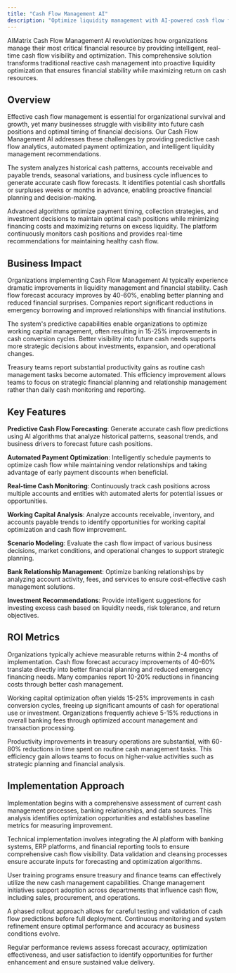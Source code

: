 ```yaml
---
title: "Cash Flow Management AI"
description: "Optimize liquidity management with AI-powered cash flow forecasting, automated payment scheduling, and intelligent working capital optimization."
---
```


AIMatrix Cash Flow Management AI revolutionizes how organizations manage their most critical financial resource by providing intelligent, real-time cash flow visibility and optimization. This comprehensive solution transforms traditional reactive cash management into proactive liquidity optimization that ensures financial stability while maximizing return on cash resources.

## Overview

Effective cash flow management is essential for organizational survival and growth, yet many businesses struggle with visibility into future cash positions and optimal timing of financial decisions. Our Cash Flow Management AI addresses these challenges by providing predictive cash flow analytics, automated payment optimization, and intelligent liquidity management recommendations.

The system analyzes historical cash patterns, accounts receivable and payable trends, seasonal variations, and business cycle influences to generate accurate cash flow forecasts. It identifies potential cash shortfalls or surpluses weeks or months in advance, enabling proactive financial planning and decision-making.

Advanced algorithms optimize payment timing, collection strategies, and investment decisions to maintain optimal cash positions while minimizing financing costs and maximizing returns on excess liquidity. The platform continuously monitors cash positions and provides real-time recommendations for maintaining healthy cash flow.

## Business Impact

Organizations implementing Cash Flow Management AI typically experience dramatic improvements in liquidity management and financial stability. Cash flow forecast accuracy improves by 40-60%, enabling better planning and reduced financial surprises. Companies report significant reductions in emergency borrowing and improved relationships with financial institutions.

The system's predictive capabilities enable organizations to optimize working capital management, often resulting in 15-25% improvements in cash conversion cycles. Better visibility into future cash needs supports more strategic decisions about investments, expansion, and operational changes.

Treasury teams report substantial productivity gains as routine cash management tasks become automated. This efficiency improvement allows teams to focus on strategic financial planning and relationship management rather than daily cash monitoring and reporting.

## Key Features

**Predictive Cash Flow Forecasting**: Generate accurate cash flow predictions using AI algorithms that analyze historical patterns, seasonal trends, and business drivers to forecast future cash positions.

**Automated Payment Optimization**: Intelligently schedule payments to optimize cash flow while maintaining vendor relationships and taking advantage of early payment discounts when beneficial.

**Real-time Cash Monitoring**: Continuously track cash positions across multiple accounts and entities with automated alerts for potential issues or opportunities.

**Working Capital Analysis**: Analyze accounts receivable, inventory, and accounts payable trends to identify opportunities for working capital optimization and cash flow improvement.

**Scenario Modeling**: Evaluate the cash flow impact of various business decisions, market conditions, and operational changes to support strategic planning.

**Bank Relationship Management**: Optimize banking relationships by analyzing account activity, fees, and services to ensure cost-effective cash management solutions.

**Investment Recommendations**: Provide intelligent suggestions for investing excess cash based on liquidity needs, risk tolerance, and return objectives.

## ROI Metrics

Organizations typically achieve measurable returns within 2-4 months of implementation. Cash flow forecast accuracy improvements of 40-60% translate directly into better financial planning and reduced emergency financing needs. Many companies report 10-20% reductions in financing costs through better cash management.

Working capital optimization often yields 15-25% improvements in cash conversion cycles, freeing up significant amounts of cash for operational use or investment. Organizations frequently achieve 5-15% reductions in overall banking fees through optimized account management and transaction processing.

Productivity improvements in treasury operations are substantial, with 60-80% reductions in time spent on routine cash management tasks. This efficiency gain allows teams to focus on higher-value activities such as strategic planning and financial analysis.

## Implementation Approach

Implementation begins with a comprehensive assessment of current cash management processes, banking relationships, and data sources. This analysis identifies optimization opportunities and establishes baseline metrics for measuring improvement.

Technical implementation involves integrating the AI platform with banking systems, ERP platforms, and financial reporting tools to ensure comprehensive cash flow visibility. Data validation and cleansing processes ensure accurate inputs for forecasting and optimization algorithms.

User training programs ensure treasury and finance teams can effectively utilize the new cash management capabilities. Change management initiatives support adoption across departments that influence cash flow, including sales, procurement, and operations.

A phased rollout approach allows for careful testing and validation of cash flow predictions before full deployment. Continuous monitoring and system refinement ensure optimal performance and accuracy as business conditions evolve.

Regular performance reviews assess forecast accuracy, optimization effectiveness, and user satisfaction to identify opportunities for further enhancement and ensure sustained value delivery.